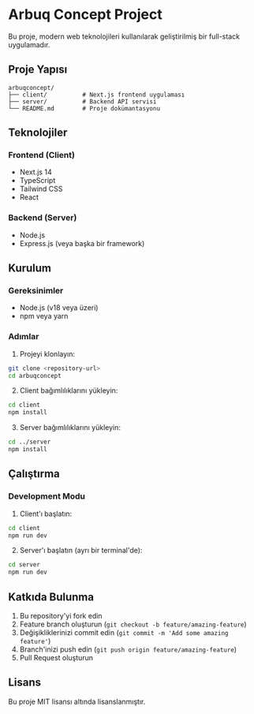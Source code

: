 # Arbuq Concept Project

Bu proje, modern web teknolojileri kullanılarak geliştirilmiş bir full-stack uygulamadır.

## Proje Yapısı

```
arbuqconcept/
├── client/          # Next.js frontend uygulaması
├── server/          # Backend API servisi
└── README.md        # Proje dokümantasyonu
```

## Teknolojiler

### Frontend (Client)
- Next.js 14
- TypeScript
- Tailwind CSS
- React

### Backend (Server)
- Node.js
- Express.js (veya başka bir framework)

## Kurulum

### Gereksinimler
- Node.js (v18 veya üzeri)
- npm veya yarn

### Adımlar

1. Projeyi klonlayın:
```bash
git clone <repository-url>
cd arbuqconcept
```

2. Client bağımlılıklarını yükleyin:
```bash
cd client
npm install
```

3. Server bağımlılıklarını yükleyin:
```bash
cd ../server
npm install
```

## Çalıştırma

### Development Modu

1. Client'ı başlatın:
```bash
cd client
npm run dev
```

2. Server'ı başlatın (ayrı bir terminal'de):
```bash
cd server
npm run dev
```

## Katkıda Bulunma

1. Bu repository'yi fork edin
2. Feature branch oluşturun (`git checkout -b feature/amazing-feature`)
3. Değişikliklerinizi commit edin (`git commit -m 'Add some amazing feature'`)
4. Branch'inizi push edin (`git push origin feature/amazing-feature`)
5. Pull Request oluşturun

## Lisans

Bu proje MIT lisansı altında lisanslanmıştır.
